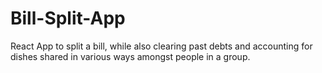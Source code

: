 # Bill-Split-App
React App to split a bill, while also clearing past debts and accounting for dishes shared in various ways amongst people in a group.
